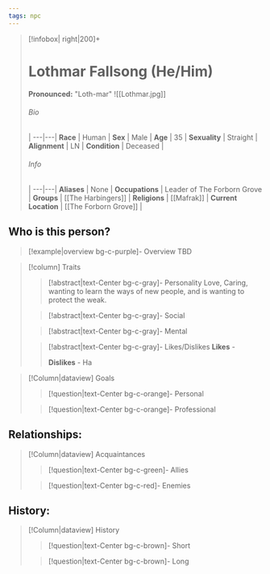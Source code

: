 ```yaml
---
tags: npc
---
```

> [!infobox| right|200]+
> # Lothmar Fallsong (He/Him)
> **Pronounced:**  "Loth-mar"
> ![[Lothmar.jpg]]
> ###### Bio
>  |
> ---|---|
> **Race** | Human |
> **Sex** | Male |
> **Age** | 35 |
> **Sexuality** | Straight |
> **Alignment** | LN |
> **Condition** | Deceased |
> ###### Info
>  |
> ---|---|
> **Aliases** | None |
> **Occupations** | Leader of The Forborn Grove  |
> **Groups** | [[The Harbingers]]  |
> **Religions** | [[Mafrak]]  |
> **Current Location** | [[The Forborn Grove]] |

## Who is this person?
> [!example|overview bg-c-purple]- Overview 
> TBD


> [!column] Traits
>> [!abstract|text-Center bg-c-gray]- Personality
>>  Love, Caring, wanting to learn the ways of new people, and is wanting to protect the weak.
>
>
>> [!abstract|text-Center bg-c-gray]- Social
>> 
>
>
>> [!abstract|text-Center bg-c-gray]- Mental
>> 
>
>
>> [!abstract|text-Center bg-c-gray]- Likes/Dislikes
>> **Likes** - 
>>  
>> **Dislikes** - Ha


> [!Column|dataview] Goals
>> [!question|text-Center bg-c-orange]- Personal
>>  
>
>
>> [!question|text-Center bg-c-orange]- Professional
>>  
>


## Relationships:

> [!Column|dataview] Acquaintances
>> [!question|text-Center bg-c-green]- Allies
>>   
>
>
>> [!question|text-Center bg-c-red]- Enemies
>>   
>

## History:
> [!Column|dataview] History
>> [!question|text-Center bg-c-brown]- Short
>>   
>
>
>> [!question|text-Center bg-c-brown]- Long
>>   
>